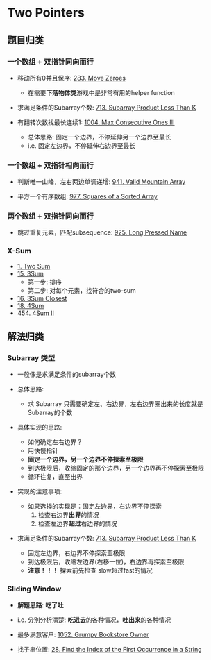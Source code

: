 # Two Pointers

## 题目归类

### 一个数组 + 双指针同向而行

* 移动所有0并且保序: [283. Move Zeroes](https://leetcode.com/problems/move-zeroes/)
    * 在需要**下落物体类**游戏中是非常有用的helper function

* 求满足条件的Subarray个数: [713. Subarray Product Less Than K](https://leetcode.com/problems/subarray-product-less-than-k/)

* 有翻转次数找最长连续1: [1004. Max Consecutive Ones III](https://leetcode.com/problems/max-consecutive-ones-iii/description/)
    * 总体思路: 固定一个边界，不停延伸另一个边界至最长
    * i.e. 固定左边界，不停延伸右边界至最长

### 一个数组 + 双指针相向而行

* 判断唯一山峰，左右两边单调递增: [941. Valid Mountain Array](https://leetcode.com/problems/valid-mountain-array/description/)

* 平方一个有序数组: [977. Squares of a Sorted Array](https://leetcode.com/problems/squares-of-a-sorted-array/description/)

### 两个数组 + 双指针同向而行

* 跳过重复元素，匹配subsequence: [925. Long Pressed Name](https://leetcode.com/problems/long-pressed-name/description/)

### X-Sum
* [1. Two Sum](https://leetcode.com/problems/two-sum/)
* [15. 3Sum](https://leetcode.com/problems/3sum/)
    * 第一步: 排序
    * 第二步: 对每个元素，找符合的two-sum
* [16. 3Sum Closest](https://leetcode.com/problems/3sum-closest/)
* [18. 4Sum](https://leetcode.com/problems/4sum/)
* [454. 4Sum II](https://leetcode.com/problems/4sum-ii/)


## 解法归类
### Subarray 类型

* 一般像是求满足条件的subarray个数

* 总体思路:
    * 求 Subarray 只需要确定左、右边界，左右边界圈出来的长度就是Subarray的个数

* 具体实现的思路:
    * 如何确定左右边界？
    * 用快慢指针
    * **固定一个边界，另一个边界不停探索至极限**
    * 到达极限后，收缩固定的那个边界，另一个边界再不停探索至极限
    * 循环往复，直至出界

* 实现的注意事项:
    * 如果选择的实现是：固定左边界，右边界不停探索
        1. 检查右边界**出界**的情况
        2. 检查左边界**超过**右边界的情况

* 求满足条件的Subarray个数: [713. Subarray Product Less Than K](https://leetcode.com/problems/subarray-product-less-than-k/)
    * 固定左边界，右边界不停探索至极限
    * 到达极限后，收缩左边界(右移一位)，右边界再探索至极限
    * **注意！！！** 探索前先检查 slow超过fast的情况

### Sliding Window
* **解题思路**: **吃了吐**
* i.e. 分别分析清楚: **吃进去**的各种情况，**吐出来**的各种情况

* 最多满意客户: [1052. Grumpy Bookstore Owner](https://leetcode.com/problems/grumpy-bookstore-owner/description/)

* 找子串位置: [28. Find the Index of the First Occurrence in a String](https://leetcode.com/problems/find-the-index-of-the-first-occurrence-in-a-string/description/)